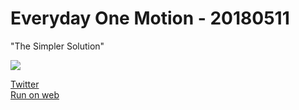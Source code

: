 # Everyday One Motion - 20180511  

"The Simpler Solution"  

![](https://i.imgur.com/Zg3K709.gif)  

[Twitter](https://twitter.com/motions_work/status/994611292248854528)  
[Run on web](http://fms-cat-eom.github.io/20180511/dist)  
